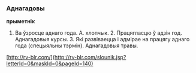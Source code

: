 ### Аднагадовы
**прыметнік**

1. Ва ўзросце аднаго года. А. хлопчык. 2. Працягласцю ў адзін год. Аднагадовыя курсы. 3. Які развіваецца і адмірае на працягу аднаго года (спецыяльны тэрмін). Аднагадовыя травы.

<a rel="author">[http://rv-blr.com/](http://rv-blr.com/slounik.jsp?letterId=0&maskId=0&pageId=140)</a>
